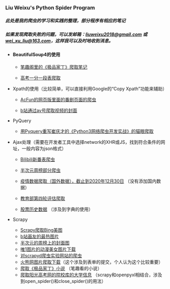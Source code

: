 ### Liu Weixu's Python Spider Program

##### 此处是我的爬虫的学习和实践的整理，部分程序有相应的笔记

##### 如果发现爬取失败的问题，可以发邮箱：liuweixu2018@gmail.com 或 wei_xu_liu@163.com，这样我可以及时地收到消息。

- #### BeautifulSoup4的使用

  - [笔趣阁里的《极品家丁》爬取笔记](https://github.com/liuweixu/PythonSpider/tree/master/Beautifulsoup/笔趣阁里的《极品家丁》爬取笔记)

  - [高考一分一段表爬取](https://github.com/liuweixu/PythonSpider/tree/master/Beautifulsoup/%E9%AB%98%E8%80%83%E4%B8%80%E5%88%86%E4%B8%80%E6%AE%B5%E7%88%AC%E5%8F%96)

    

- Xpath的使用（比较简单，可以直接利用Google的“Copy Xpath”功能来辅助）
  - [AcFun的网页版里面的番剧页面的爬虫](https://github.com/liuweixu/PythonSpider/tree/master/xpath/AcFun的网页版里面的番剧页面爬虫)
  
  - [b站通过av号爬取视频的封面](https://github.com/liuweixu/PythonSpider/tree/master/xpath/b站通过av号爬取视频的封面)
  
    
  
- PyQuery
  
  - [用Pyquery重写崔庆才的《Python3网络爬虫开发实战》的猫眼爬取](https://github.com/liuweixu/PythonSpider/tree/master/PyQuery/用Pyquery重写崔庆才的《Python3网络爬虫开发实战》的猫眼爬取)
  
    
  
- Ajax处理（需要在开发者工具中选择network的XHR或JS，找到符合条件的网址，一般内容为json格式）
  
  - [Bilibili新番表爬虫](https://github.com/liuweixu/PythonSpider/tree/master/Ajax/Bilibili新番表爬虫)
  
  - [半次元周榜部分爬虫](https://github.com/liuweixu/PythonSpider/tree/master/Ajax/半次元周榜部分爬虫)
  
  - [疫情数据爬取（国外数据），截止到2020年12月30日](https://github.com/liuweixu/PythonSpider/tree/master/Ajax/%E7%99%BE%E5%BA%A6%E7%96%AB%E6%83%85%E5%AE%9E%E6%97%B6%E6%95%B0%E6%8D%AE%E7%88%AC%E5%8F%96%E5%B9%B6%E5%8F%AF%E8%A7%86%E5%8C%96%EF%BC%88%E5%9B%BD%E5%A4%96%E6%95%B0%E6%8D%AE%EF%BC%89) （没有添加国内数据）
  
  - [教育部第四轮评估爬取](https://github.com/liuweixu/PythonSpider/tree/master/Ajax/%E6%95%99%E8%82%B2%E9%83%A8%E7%AC%AC%E5%9B%9B%E8%BD%AE%E8%AF%84%E4%BC%B0)
  
  - [股票历史数据](https://github.com/liuweixu/PythonSpider/tree/master/Ajax/%E8%82%A1%E7%A5%A8%E6%95%B0%E6%8D%AE%E7%88%AC%E5%8F%96) （涉及到字典的使用）
  
    
  
- Scrapy
  - [Scrapy爬取Bing美图](https://github.com/liuweixu/PythonSpider/tree/master/Scrapy/Bing美图/Bing)
  - [b站画友的最热图片](https://github.com/liuweixu/PythonSpider/tree/master/Scrapy/b站画友的最热图)
  - [半次元的周榜上的封面图](https://github.com/liuweixu/PythonSpider/tree/master/Scrapy/半次元的周榜上的封面图)
  - [唯1图片的动漫美女图片下载](https://github.com/liuweixu/PythonSpider/tree/master/Scrapy/唯1图片的动漫美女图片下载)
  - [对scrapyd爬虫实验网站的爬虫](https://github.com/liuweixu/PythonSpider/tree/master/Scrapy/对scrapyd爬虫实验网站的爬虫)
  - [火熊网图片爬取下载](https://github.com/liuweixu/PythonSpider/tree/master/Scrapy/火熊网图片爬取下载)（这个涉及到表单的提交，个人认为这个比较重要）
  - [爬取《极品家丁》小说](https://github.com/liuweixu/PythonSpider/tree/master/Scrapy/爬取《极品家丁》小说) （笔趣看的小说）
  - [爬取阳光高考网的院校库的大学信息](https://github.com/liuweixu/PythonSpider/tree/master/Scrapy/爬取阳光高考网的大学信息/gaokao) （scrapy和openpyxl相结合，涉及到open_spider()和close_spider()的用法）